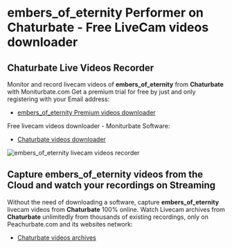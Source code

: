 # embers_of_eternity Performer on Chaturbate - Free LiveCam videos downloader

## Chaturbate Live Videos Recorder

Monitor and record livecam videos of **embers_of_eternity** from **Chaturbate** with Moniturbate.com
Get a premium trial for free by just and only registering with your Email address:
* [embers_of_eternity Premium videos downloader](https://moniturbate.com/request-demo-licence-key.html)

Free livecam videos downloader - Moniturbate Software:
* [Chaturbate videos downloader](https://moniturbate.com/moniturbate-download-software.html)

![embers_of_eternity livecam videos recorder](https://peachurnet.com/templates/moniturbate-software.png)


## Capture embers_of_eternity videos from the Cloud and watch your recordings on Streaming

Without the need of downloading a software, capture **embers_of_eternity** livecam videos from **Chaturbate** 100% online.
Watch Livecam archives from **Chaturbate** unlimitedly from thousands of existing recordings, only on Peachurbate.com and its websites network:
* [Chaturbate videos archives](https://peachurnet.com/)